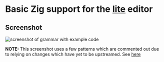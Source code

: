 # Basic Zig support for the [lite](https://github.com/rxi/lite) editor

## Screenshot
![screenshot of grammar with example code](https://user-images.githubusercontent.com/30666851/72271954-d41ab080-35f5-11ea-9855-c8cc18c01cb9.png)

**NOTE:** This screenshot uses a few patterns which are commented out due
to relying on changes which have yet to be upstreamed. See [here](https://github.com/rxi/lite/pull/10)

